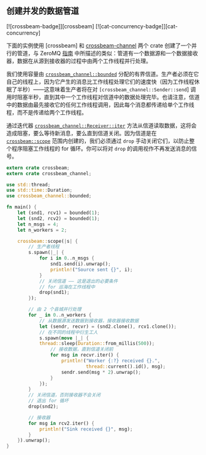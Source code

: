 ## 创建并发的数据管道

<!--
> [concurrency/thread/crossbeam-complex.md](https://github.com/rust-lang-nursery/rust-cookbook/blob/master/src/concurrency/thread/crossbeam-complex.md)
> <br />
> commit 4789410122527d556a3520204e5bab637326e13f - 2020.07.31
-->

[![crossbeam-badge]][crossbeam] [![cat-concurrency-badge]][cat-concurrency]

下面的实例使用 [crossbeam] 和 [crossbeam-channel] 两个 crate 创建了一个并行的管道，与 ZeroMQ [指南][guide] 中所描述的类似：管道有一个数据源和一个数据接收器，数据在从源到接收器的过程中由两个工作线程并行处理。

我们使用容量由 [`crossbeam_channel::bounded`] 分配的有界信道。生产者必须在它自己的线程上，因为它产生的消息比工作线程处理它们的速度快（因为工作线程休眠了半秒）——这意味着生产者将在对 `[crossbeam_channel::Sender::send`] 调用时阻塞半秒，直到其中一个工作线程对信道中的数据处理完毕。也请注意，信道中的数据由最先接收它的任何工作线程调用，因此每个消息都传递给单个工作线程，而不是传递给两个工作线程。

通过迭代器 [`crossbeam_channel::Receiver::iter`] 方法从信道读取数据，这将会造成阻塞，要么等待新消息，要么直到信道关闭。因为信道是在 [`crossbeam::scope`] 范围内创建的，我们必须通过 `drop` 手动关闭它们，以防止整个程序阻塞工作线程的 for 循环。你可以将对 `drop` 的调用视作不再发送消息的信号。

```rust
extern crate crossbeam;
extern crate crossbeam_channel;

use std::thread;
use std::time::Duration;
use crossbeam_channel::bounded;

fn main() {
    let (snd1, rcv1) = bounded(1);
    let (snd2, rcv2) = bounded(1);
    let n_msgs = 4;
    let n_workers = 2;

    crossbeam::scope(|s| {
        // 生产者线程
        s.spawn(|_| {
            for i in 0..n_msgs {
                snd1.send(i).unwrap();
                println!("Source sent {}", i);
            }
            // 关闭信道 —— 这是退出的必要条件
            // for 巡海在工作线程中
            drop(snd1);
        });

        // 由 2 个县城并行处理
        for _ in 0..n_workers {
            // 从数据源发送数据到接收器，接收器接收数据
            let (sendr, recvr) = (snd2.clone(), rcv1.clone());
            // 在不同的线程中衍生工人
            s.spawn(move |_| {
            thread::sleep(Duration::from_millis(500));
                // 接收数据，直到信道关闭前
                for msg in recvr.iter() {
                    println!("Worker {:?} received {}.",
                             thread::current().id(), msg);
                    sendr.send(msg * 2).unwrap();
                }
            });
        }
        // 关闭信道，否则接收器不会关闭
        // 退出 for 循坏
        drop(snd2);

        // 接收器
        for msg in rcv2.iter() {
            println!("Sink received {}", msg);
        }
    }).unwrap();
}
```

[`crossbeam::scope`]: https://docs.rs/crossbeam/*/crossbeam/fn.scope.html
[crossbeam-channel]: https://docs.rs/crossbeam-channel/*/crossbeam_channel/index.html
[`crossbeam_channel::bounded`]: https://docs.rs/crossbeam-channel/*/crossbeam_channel/fn.bounded.html
[`crossbeam_channel::Receiver::iter`]: https://docs.rs/crossbeam-channel/*/crossbeam_channel/struct.Receiver.html#method.iter
[`crossbeam_channel::Sender::send`]: https://docs.rs/crossbeam-channel/*/crossbeam_channel/struct.Sender.html#method.send
[guide]: http://zguide.zeromq.org/page:all#Divide-and-Conquer
